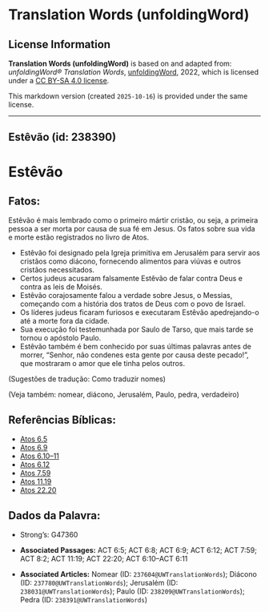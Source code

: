 # Translation Words (unfoldingWord)

## License Information

**Translation Words (unfoldingWord)** is based on and adapted from: _unfoldingWord® Translation Words_, [unfoldingWord](https://unfoldingword.org/utw), 2022, which is licensed under a [CC BY-SA 4.0 license](https://creativecommons.org/licenses/by-sa/4.0/legalcode.en).

This markdown version (created `2025-10-16`) is provided under the same license.



--------------------------------

## Estêvão (id: 238390)

Estêvão
=======

Fatos:
------

Estêvão é mais lembrado como o primeiro mártir cristão, ou seja, a primeira pessoa a ser morta por causa de sua fé em Jesus. Os fatos sobre sua vida e morte estão registrados no livro de Atos.

* Estêvão foi designado pela Igreja primitiva em Jerusalém para servir aos cristãos como diácono, fornecendo alimentos para viúvas e outros cristãos necessitados.
* Certos judeus acusaram falsamente Estêvão de falar contra Deus e contra as leis de Moisés.
* Estêvão corajosamente falou a verdade sobre Jesus, o Messias, começando com a história dos tratos de Deus com o povo de Israel.
* Os líderes judeus ficaram furiosos e executaram Estêvão apedrejando\-o até a morte fora da cidade.
* Sua execução foi testemunhada por Saulo de Tarso, que mais tarde se tornou o apóstolo Paulo.
* Estêvão também é bem conhecido por suas últimas palavras antes de morrer, “Senhor, não condenes esta gente por causa deste pecado!”, que mostraram o amor que ele tinha pelos outros.

(Sugestões de tradução: Como traduzir nomes)

(Veja também: nomear, diácono, Jerusalém, Paulo, pedra, verdadeiro)

Referências Bíblicas:
---------------------

* [Atos 6\.5](https://ref.ly/Acts6:5)
* [Atos 6\.9](https://ref.ly/Acts6:9)
* [Atos 6\.10–11](https://ref.ly/Acts6:10-Acts6:11)
* [Atos 6\.12](https://ref.ly/Acts6:12)
* [Atos 7\.59](https://ref.ly/Acts7:59)
* [Atos 11\.19](https://ref.ly/Acts11:19)
* [Atos 22\.20](https://ref.ly/Acts22:20)

Dados da Palavra:
-----------------

* Strong’s: G47360

* **Associated Passages:** ACT 6:5; ACT 6:8; ACT 6:9; ACT 6:12; ACT 7:59; ACT 8:2; ACT 11:19; ACT 22:20; ACT 6:10–ACT 6:11
* **Associated Articles:** Nomear (ID: `237604@UWTranslationWords`); Diácono (ID: `237780@UWTranslationWords`); Jerusalém (ID: `238031@UWTranslationWords`); Paulo (ID: `238209@UWTranslationWords`); Pedra (ID: `238391@UWTranslationWords`)

